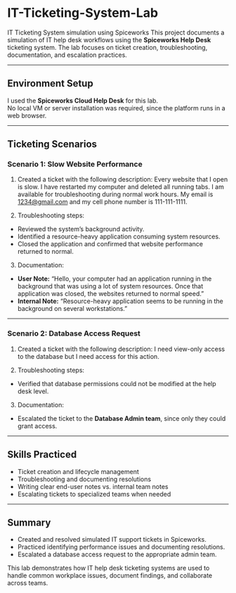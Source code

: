# IT-Ticketing-System-Lab
IT Ticketing System simulation using Spiceworks
This project documents a simulation of IT help desk workflows using the **Spiceworks Help Desk** ticketing system. The lab focuses on ticket creation, troubleshooting, documentation, and escalation practices.

---

## Environment Setup

I used the **Spiceworks Cloud Help Desk** for this lab.  
No local VM or server installation was required, since the platform runs in a web browser.

---

## Ticketing Scenarios

### Scenario 1: Slow Website Performance

1. Created a ticket with the following description:
Every website that I open is slow. I have restarted my computer and deleted all running tabs.
I am available for troubleshooting during normal work hours.
My email is 1234@gmail.com and my cell phone number is 111-111-1111.


2. Troubleshooting steps:
- Reviewed the system’s background activity.
- Identified a resource-heavy application consuming system resources.
- Closed the application and confirmed that website performance returned to normal.

3. Documentation:
- **User Note:** “Hello, your computer had an application running in the background that was using a lot of system resources. Once that application was closed, the websites returned to normal speed.”  
- **Internal Note:** “Resource-heavy application seems to be running in the background on several workstations.”

---

### Scenario 2: Database Access Request

1. Created a ticket with the following description:
I need view-only access to the database but I need access for this action.

2. Troubleshooting steps:
- Verified that database permissions could not be modified at the help desk level.

3. Documentation:
- Escalated the ticket to the **Database Admin team**, since only they could grant access.

---

## Skills Practiced

- Ticket creation and lifecycle management  
- Troubleshooting and documenting resolutions  
- Writing clear end-user notes vs. internal team notes  
- Escalating tickets to specialized teams when needed  

---

## Summary

- Created and resolved simulated IT support tickets in Spiceworks.  
- Practiced identifying performance issues and documenting resolutions.  
- Escalated a database access request to the appropriate admin team.  

This lab demonstrates how IT help desk ticketing systems are used to handle common workplace issues, document findings, and collaborate across teams.  
